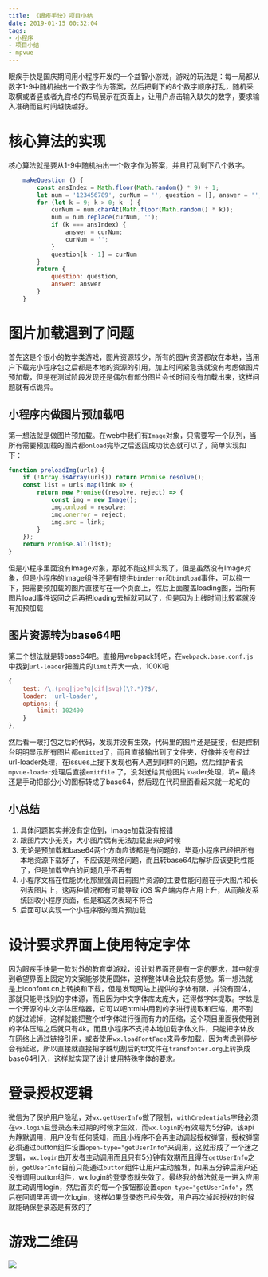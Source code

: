 ```yaml
---
title: 《眼疾手快》项目小结
date: 2019-01-15 00:32:04
tags:
- 小程序
- 项目小结
- mpvue
---
```



眼疾手快是国庆期间用小程序开发的一个益智小游戏，游戏的玩法是：每一局都从数字1-9中随机抽出一个数字作为答案，然后把剩下的8个数字顺序打乱，随机采取横或者竖或者九宫格的布局展示在页面上，让用户点击输入缺失的数字，要求输入准确而且时间越快越好。
<!-- more -->

# 核心算法的实现
核心算法就是要从1-9中随机抽出一个数字作为答案，并且打乱剩下八个数字。
```js
    makeQuestion () {
        const ansIndex = Math.floor(Math.random() * 9) + 1;
        let num = '123456789', curNum = '', question = [], answer = '';
        for (let k = 9; k > 0; k--) {
            curNum = num.charAt(Math.floor(Math.random() * k));
            num = num.replace(curNum, '');
            if (k === ansIndex) {
                answer = curNum;
                curNum = '';
            }
            question[k - 1] = curNum
        }
        return {
            question: question,
            answer: answer
        }
    }

```

# 图片加载遇到了问题
首先这是个很小的教学类游戏，图片资源较少，所有的图片资源都放在本地，当用户下载完小程序包之后都是本地的资源的引用，加上时间紧急我就没有考虑做图片预加载，但是在测试阶段发现还是偶尔有部分图片会长时间没有加载出来，这样问题就有点诡异。

## 小程序内做图片预加载吧
第一想法就是做图片预加载。在web中我们有`Image`对象，只需要写一个队列，当所有需要预加载的图片都`onload`完毕之后返回成功状态就可以了，简单实现如下：
```js
function preloadImg(urls) {
    if (!Array.isArray(urls)) return Promise.resolve();
    const list = urls.map(link => {
        return new Promise((resolve, reject) => {
            const img = new Image();
            img.onload = resolve;
            img.onerror = reject;
            img.src = link;
        }
    });
    return Promise.all(list);
}
```
但是小程序里面没有Image对象，那就不能这样实现了，但是虽然没有Image对象，但是小程序的Image组件还是有提供`binderror`和`bindload`事件，可以绕一下，把需要预加载的图片直接写在一个页面上，然后上面覆盖loading图，当所有图片load事件返回之后再把loading去掉就可以了，但是因为上线时间比较紧就没有加预加载

## 图片资源转为base64吧
第二个想法就是转base64吧。直接用webpack转吧，在`webpack.base.conf.js`中找到`url-loader`把图片的`limit`弄大一点，100K吧
```js
{
    test: /\.(png|jpe?g|gif|svg)(\?.*)?$/,
    loader: 'url-loader',
    options: {
        limit: 102400
    }
},
```
然后看一眼打包之后的代码，发现并没有生效，代码里的图片还是链接，但是控制台明明显示所有图片都`emitted`了，而且直接输出到了文件夹，好像并没有经过url-loader处理，在issues上搜下发现也有人遇到同样的问题，然后维护者说`mpvue-loader`处理后直接`emitfile` 了，没发送给其他图片loader处理，坑~
最终还是手动把部分小的图标转成了base64，然后现在代码里面看起来就一坨坨的

## 小总结
1. 具体问题其实并没有定位到，Image加载没有报错
2. 跟图片大小无关，大小图片偶有无法加载出来的时候
3. 无论是预加载和base64两个方向应该都是有问题的，毕竟小程序已经把所有本地资源下载好了，不应该是网络问题，而且转base64后解析应该更耗性能了，但是加载空白的问题几乎不再有
4. 小程序文档在性能优化那里强调目前图片资源的主要性能问题在于大图片和长列表图片上，这两种情况都有可能导致 iOS 客户端内存占用上升，从而触发系统回收小程序页面，但是和这次表现不符合
5. 后面可以实现一个小程序版的图片预加载

# 设计要求界面上使用特定字体
因为眼疾手快是一款对外的教育类游戏，设计对界面还是有一定的要求，其中就提到希望界面上固定的文案能够使用圆体，这样整体UI会比较有感觉。第一想法就是上iconfont.cn上转换和下载，但是发现网站上提供的字体有限，并没有圆体，那就只能寻找别的字体源，而且因为中文字体库太庞大，还得做字体提取。字蛛是一个开源的中文字体压缩器，它可以吧html中用到的字进行提取和压缩，用不到的就过滤掉，这样就能把整个ttf字体进行强而有力的压缩，这个项目里面我使用到的字体压缩之后就只有4k。而且小程序不支持本地加载字体文件，只能把字体放在网络上通过链接引用，或者使用`wx.loadFontFace`来异步加载，因为考虑到异步会有延迟，所以直接就直接把字蛛切割后的ttf文件在`transfonter.org`上转换成base64引入，这样就实现了设计使用特殊字体的要求。

# 登录授权逻辑
微信为了保护用户隐私，对`wx.getUserInfo`做了限制，`withCredentials`字段必须在`wx.login`且登录态未过期的时候才生效，而`wx.login`的有效期为5分钟，该api为静默调用，用户没有任何感知，而且小程序不会再主动调起授权弹窗，授权弹窗必须通过button组件设置`open-type="getUserInfo"`来调用，这就形成了一个迷之逻辑，`wx.login`由开发者主动调用而且只有5分钟有效期而且得在`getUserInfo`之前，`getUserInfo`目前只能通过`button`组件让用户主动触发，如果五分钟后用户还没有调用button组件，wx.login的登录态就失效了。最终我的做法就是一进入应用就主动调用login，然后首页的每一个按钮都设置`open-type="getUserInfo"`，然后在回调里再调一次login，这样如果登录态已经失效，用户再次掉起授权的时候就能确保登录态是有效的了

# 游戏二维码
![](http://qiniu.orlearn.cn/wepy/fastspeed.jpg)
